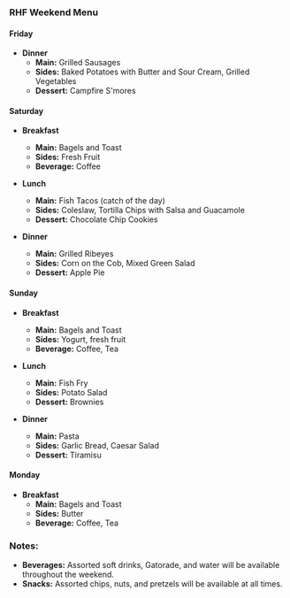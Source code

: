 ### **RHF Weekend Menu**

#### **Friday**
- **Dinner**
	- **Main:** Grilled Sausages
	- **Sides:** Baked Potatoes with Butter and Sour Cream, Grilled Vegetables
	- **Dessert:** Campfire S'mores

#### **Saturday**
- **Breakfast**
	- **Main:** Bagels and Toast
	- **Sides:** Fresh Fruit
	- **Beverage:** Coffee


- **Lunch**
	- **Main:** Fish Tacos (catch of the day)
	- **Sides:** Coleslaw, Tortilla Chips with Salsa and Guacamole
	- **Dessert:** Chocolate Chip Cookies


- **Dinner**
	- **Main:** Grilled Ribeyes
	- **Sides:** Corn on the Cob, Mixed Green Salad
	- **Dessert:** Apple Pie

#### **Sunday**
- **Breakfast**
	- **Main:** Bagels and Toast
	- **Sides:** Yogurt, fresh fruit
	- **Beverage:** Coffee, Tea

	
- **Lunch**
	- **Main:** Fish Fry
	- **Sides:** Potato Salad
	- **Dessert:** Brownies


- **Dinner**
	- **Main:** Pasta
	- **Sides:** Garlic Bread, Caesar Salad
	- **Dessert:** Tiramisu

#### **Monday**
- **Breakfast**
	- **Main:** Bagels and Toast
	- **Sides:** Butter
	- **Beverage:** Coffee, Tea

### **Notes:**
- **Beverages:** Assorted soft drinks, Gatorade, and water will be available throughout the weekend.
- **Snacks:** Assorted chips, nuts, and pretzels will be available at all times.

